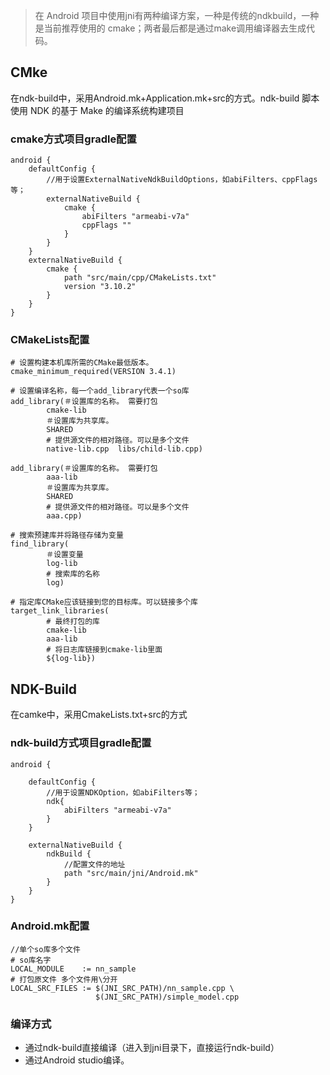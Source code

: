 > 在 Android 项目中使用jni有两种编译方案，一种是传统的ndkbuild，一种是当前推荐使用的 cmake；两者最后都是通过make调用编译器去生成代码。

## CMke
在ndk-build中，采用Android.mk+Application.mk+src的方式。ndk-build 脚本使用 NDK 的基于 Make 的编译系统构建项目
### cmake方式项目gradle配置
```
android {
    defaultConfig {
        //用于设置ExternalNativeNdkBuildOptions，如abiFilters、cppFlags等；
        externalNativeBuild {
            cmake {
                abiFilters "armeabi-v7a"
                cppFlags ""
            }
        }
    }
    externalNativeBuild {
        cmake {
            path "src/main/cpp/CMakeLists.txt"
            version "3.10.2"
        }
    }
}
```
### CMakeLists配置
```
# 设置构建本机库所需的CMake最低版本。
cmake_minimum_required(VERSION 3.4.1)

# 设置编译名称，每一个add_library代表一个so库
add_library(＃设置库的名称。 需要打包
        cmake-lib
        ＃设置库为共享库。
        SHARED
        # 提供源文件的相对路径。可以是多个文件
        native-lib.cpp  libs/child-lib.cpp)

add_library(＃设置库的名称。 需要打包
        aaa-lib
        ＃设置库为共享库。
        SHARED
        # 提供源文件的相对路径。可以是多个文件
        aaa.cpp)

# 搜索预建库并将路径存储为变量
find_library(
        ＃设置变量
        log-lib
        # 搜索库的名称
        log)

# 指定库CMake应该链接到您的目标库。可以链接多个库
target_link_libraries(
        # 最终打包的库
        cmake-lib
        aaa-lib
        # 将日志库链接到cmake-lib里面
        ${log-lib})
```


## NDK-Build
在camke中，采用CmakeLists.txt+src的方式
### ndk-build方式项目gradle配置
```
android {

    defaultConfig {
        //用于设置NDKOption，如abiFilters等；
        ndk{
            abiFilters "armeabi-v7a"
        }
    }

    externalNativeBuild {
        ndkBuild {
            //配置文件的地址
            path "src/main/jni/Android.mk"
        }
    }
}
```
### Android.mk配置
```
//单个so库多个文件
# so库名字
LOCAL_MODULE    := nn_sample
# 打包原文件 多个文件用\分开
LOCAL_SRC_FILES := $(JNI_SRC_PATH)/nn_sample.cpp \
                   $(JNI_SRC_PATH)/simple_model.cpp

```
### 编译方式
- 通过ndk-build直接编译（进入到jni目录下，直接运行ndk-build）
- 通过Android studio编译。
